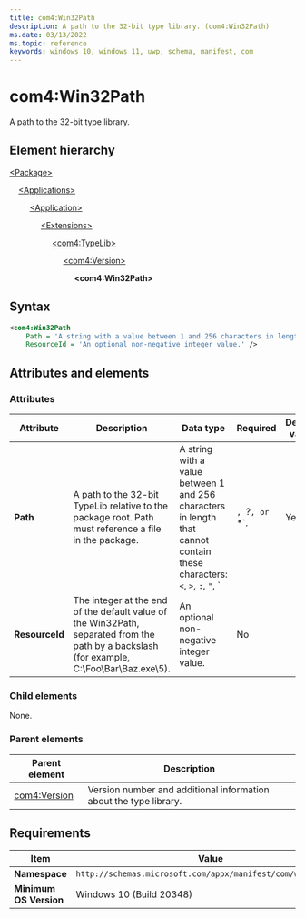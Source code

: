 ```yaml
---
title: com4:Win32Path
description: A path to the 32-bit type library. (com4:Win32Path)
ms.date: 03/13/2022
ms.topic: reference
keywords: windows 10, windows 11, uwp, schema, manifest, com
---
```


# com4:Win32Path

A path to the 32-bit type library.

## Element hierarchy

[\<Package\>](element-package.md)

&nbsp;&nbsp;&nbsp;&nbsp;[\<Applications\>](element-applications.md)

&nbsp;&nbsp;&nbsp;&nbsp; &nbsp;&nbsp;&nbsp;&nbsp;[\<Application\>](element-application.md)

&nbsp;&nbsp;&nbsp;&nbsp; &nbsp;&nbsp;&nbsp;&nbsp; &nbsp;&nbsp;&nbsp;&nbsp;[\<Extensions\>](element-1-extensions.md)

&nbsp;&nbsp;&nbsp;&nbsp; &nbsp;&nbsp;&nbsp;&nbsp; &nbsp;&nbsp;&nbsp;&nbsp; &nbsp;&nbsp;&nbsp;&nbsp;[\<com4:TypeLib\>](element-com4-typelib.md)

&nbsp;&nbsp;&nbsp;&nbsp; &nbsp;&nbsp;&nbsp;&nbsp; &nbsp;&nbsp;&nbsp;&nbsp; &nbsp;&nbsp;&nbsp;&nbsp; &nbsp;&nbsp;&nbsp;&nbsp;[\<com4:Version\>](element-com4-version.md)

&nbsp;&nbsp;&nbsp;&nbsp; &nbsp;&nbsp;&nbsp;&nbsp; &nbsp;&nbsp;&nbsp;&nbsp; &nbsp;&nbsp;&nbsp;&nbsp; &nbsp;&nbsp;&nbsp;&nbsp; &nbsp;&nbsp;&nbsp;&nbsp;**\<com4:Win32Path\>**

## Syntax

```xml
<com4:Win32Path
    Path = 'A string with a value between 1 and 256 characters in length that cannot contain these characters: <, >, :, ", |, ?, or *.'
    ResourceId = 'An optional non-negative integer value.' />
```

## Attributes and elements

### Attributes

| Attribute | Description | Data type | Required | Default value |
|-|-|-|-|-|
| **Path** | A path to the 32-bit TypeLib relative to the package root. Path must reference a file in the package. | A string with a value between 1 and 256 characters in length that cannot contain these characters: `<`, `>`, `:`, `"`, `|`, `?`, or `*`. | Yes |  |
| **ResourceId** | The integer at the end of the default value of the Win32Path, separated from the path by a backslash (for example, C:\Foo\Bar\Baz.exe\5). | An optional non-negative integer value. | No |  |

### Child elements

None.

### Parent elements

| Parent element | Description |
|-|-|
| [com4:Version](element-com4-version.md) | Version number and additional information about the type library. |

## Requirements

| Item | Value |
|--|--|
| **Namespace** | `http://schemas.microsoft.com/appx/manifest/com/windows10/4` |
| **Minimum OS Version** | Windows 10 (Build 20348) |
